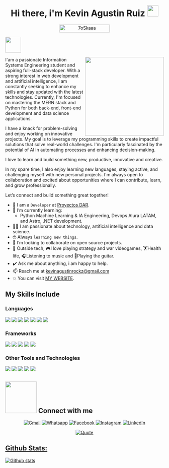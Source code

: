 <h1 align="center">Hi there, i'm Kevin Agustin Ruiz <img src="https://media.giphy.com/media/hvRJCLFzcasrR4ia7z/giphy.gif" width="35"></h1>

<p align="center">
  <img src="https://komarev.com/ghpvc/?username=kevirui&label=Profile%20views&color=0047AB&style=for-the-badge?" alt="7oSkaaa" height=25px, width=160px/> 
</p>

<picture><img src = "https://github.com/7oSkaaa/7oSkaaa/blob/main/Images/about_me.gif?raw=true" width = 50px></picture>

<picture> <img align="right" src="https://github.com/7oSkaaa/7oSkaaa/blob/main/Images/Right_Side.gif?raw=true" width = 250px></picture>

I'am a passionate Information Systems Engineering student and aspiring full-stack developer. With a strong interest in web development and artificial intelligence, I am constantly seeking to enhance my skills and stay updated with the latest technologies. Currently, I'm focused on mastering the MERN stack and Python for both back-end, front-end development and data science applications.

I have a knack for problem-solving and enjoy working on innovative projects. My goal is to leverage my programming skills to create impactful solutions that solve real-world challenges. I'm particularly fascinated by the potential of AI in automating processes and enhancing decision-making.

I love to learn and build something new, productive, innovative and creative.

In my spare time, I also enjoy learning new languages, staying active, and challenging myself with new personal projects. I'm always open to collaboration and excited about opportunities where I can contribute, learn, and grow professionally.

Let’s connect and build something great together!

- :school: I am a `Developer` at [Proyectos DAR](https://adopteros.vercel.app/).
- 🌱 I’m currently learning:
  - Python Machine Learning & IA Engineering, Devops Alura LATAM, and Astro, .NET development.
- :technologist:  I am passionate about technology, artificial intelligence and data science.
- :nerd_face: Always `learning new things`.
- 👯 I’m looking to collaborate on open source projects.
- 🌟 Outside tech, 🎮I love playing strategy and war videogames, 🏋Health life, 🎧Listening to music and 🎸Playing the guitar.
- ✔️ Ask me about anything, i am happy to help.
- 📫 Reach me at [kevinagustinrockz@gmail.com](kevinagustinrockz@gmail.com)
- :boom: You can visit [MY WEBSITE](https://keviru-dev.vercel.app/).

## My Skills Include

### Languages 

<p align="left">
    <img src="https://img.shields.io/badge/HTML5-E34F26?style=for-the-badge&logo=html5&logoColor=white" />
    <img src="https://img.shields.io/badge/CSS3-1572B6?style=for-the-badge&logo=css3&logoColor=white" />
    <img src="https://img.shields.io/badge/JavaScript-F7DF1E?style=for-the-badge&logo=javascript&logoColor=black"/>
    <img src="https://img.shields.io/badge/Node.js-339933?style=for-the-badge&logo=nodedotjs&logoColor=white"/>
    <img src="https://img.shields.io/badge/python-3776AB?style=for-the-badge&logo=python&logoColor=lightblue"/>
    <img src="https://img.shields.io/badge/c++-00599C?style=for-the-badge&logo=cplusplus&logoColor=white"/>
    <img src="https://img.shields.io/badge/typescript-3178C6?style=for-the-badge&logo=typescript&logoColor=white"/>
</p>
   
### Frameworks
<p align="left">
	<img src="https://img.shields.io/badge/nextjs-FFFFFF&logo=nextjs&logoColor=white"/>
	<img src="https://img.shields.io/badge/astro-FFFFFF&logo=astro&logoColor=white"/>
    <img src="https://img.shields.io/badge/react-007396?style=for-the-badge&logo=react&logoColor=white" />
    <img src="https://img.shields.io/badge/tailwindcss-06B6D4?style=for-the-badge&logo=tailwindcss&logoColor=white" />
    <img src="https://img.shields.io/badge/Express-black?style=for-the-badge&logo=Express&logoColor=white" />
</p>

### Other Tools and Technologies
<p align="left">
    <img src="https://img.shields.io/badge/git-F05032?style=for-the-badge&logo=git&logoColor=white" />
    <img src="https://img.shields.io/badge/notion-000000?style=for-the-badge&logo=notion&logoColor=white" />
    <img src="https://img.shields.io/badge/mysql-4479A1?style=for-the-badge&logo=mysql&logoColor=white" />
	<img src="https://img.shields.io/badge/PostgreSQL-4169E1?style=flat&logo=postgresql&logoColor=white" />
	<img src="https://img.shields.io/badge/mongodb?style=flat&logo=mongodb&logoColor=white" />
</p>

## <picture> <img src="https://github.com/7oSkaaa/7oSkaaa/blob/main/Images/Connect-with-me.gif?raw=true" width="100px"> </picture> Connect with me
<p align="center">
	<a href="mailto:kevinagustinrockz@gmail.com"><img img src="https://img.shields.io/badge/gmail-%23EA4335.svg?style=plastic&logo=gmail&logoColor=white" alt="Gmail"/></a>
	<a href="https://wa.me/5401155963637"><img src="https://img.shields.io/badge/whatsapp-%2325D366.svg?style=plastic&logo=whatsapp&logoColor=white" alt="Whatsapp"/></a>
  <a href="https://www.facebook.com/kevinwebdev"><img src="https://img.shields.io/badge/facebook-%231877F2.svg?style=plastic&logo=facebook&logoColor=white" alt="Facebook"/></a>
	<a href="https://www.instagram.com/kevidev_/"><img src="https://img.shields.io/badge/instagram-%23E4405F.svg?style=plastic&logo=instagram&logoColor=white" alt="Instagram"/></a>
	<a href="https://www.linkedin.com/in/kevinagustin/"><img src="https://img.shields.io/badge/linkedin-%230A66C2.svg?style=plastic&logo=linkedin&logoColor=white" alt="LinkedIn"/></a>
</p>

<p align = "center">
	<a href="https://github.com/piyushsuthar/github-readme-quotes"> <img alt = "Quote" src="https://quotes-github-readme.vercel.app/api?type=horizontal&theme=tokyonight&animation=grow_out_in&quoteCategory=programming">
</p>

## Github Stats:

![Github stats](https://github-readme-stats.vercel.app/api?username=kevirui&show_icons=true)

